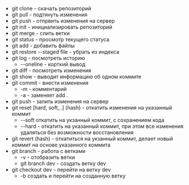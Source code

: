 - git clone - скачать репозиторий
- git pull - подтянуть изменения
- git push - отпрвить изменения на сервер
- git init - инициализировать репозиторий
- git merge - слить ветки
- git status - просмотр текущего статуса
- git add - добавить файлы
- git restore --staged  file - убрать из индекса
- git log - посмотреть историю
    - --oneline - корткий вывод
- git diff - посмотреть изменения
- git show - выводит информацию об одном коммите
- git commit - внести изменения 
    - -m - комментарий
    - -a - заменяет add .
- git push - залить изменения на сервер
- git reset [hard, soft,..] (hash) - откатить изменения на указанный коммит
    - --soft откатить на укзанный коммит, с сохранением кода
    - --hard - откатить на указанный коммит, при этом все изменения удаляться без возможности восстановления
- git revert (hash) - откатиться на укзанный коммит, делает новый коммит на основе указанного коммита
- git branch  - работа с ветками
    - -v - отобразить ветки
    - git branch dev - создать ветку dev
- git checkout dev - перейти на ветку dev
    - -b создать и перейти на созданную ветку
